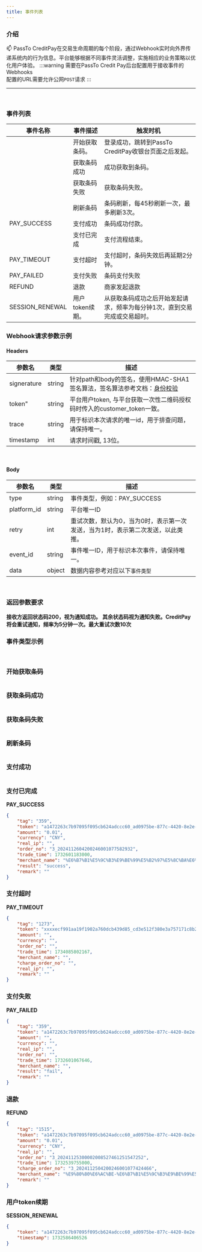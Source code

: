 ```yaml
---
title: 事件列表
---
```

### 介绍
📫 PassTo CreditPay在交易生命周期的每个阶段，通过Webhook实时向外界传递系统内的行为信息。平台能够根据不同事件灵活调整，实施相应的业务策略以优化用户体验。
:::warning
需要在PassTo Credit Pay后台配置用于接收事件的Webhooks  
配置的URL需要允许公网`POST`请求
:::
***

<br/>

### 事件列表
| 事件名称        | 事件描述        | 触发时机                                                                  |
| --------------- | --------------- | ------------------------------------------------------------------------- |
|                 | 开始获取条码。  | 登录成功，跳转到PassTo CreditPay收银台页面之后发起。                      |
|                 | 获取条码成功    | 成功获取到条码。                                                          |
|                 | 获取条码失败    | 获取条码失败。                                                            |
|                 | 刷新条码        | 条码刷新，每45秒刷新一次，最多刷新3次。                                   |
| PAY_SUCCESS     | 支付成功        | 条码成功付款。                                                            |
|                 | 支付已完成      | 支付流程结束。                                                            |
| PAY_TIMEOUT     | 支付超时        | 支付超时，条码失效后再延期2分钟。                                         |
| PAY_FAILED      | 支付失败        | 条码支付失败                                                              |
| REFUND          | 退款            | 商家发起退款                                                              |
| SESSION_RENEWAL | 用户token续期。 | 从获取条码成功之后开始发起请求，频率为每分钟1次，直到交易完成或交易超时。 |

### Webhook请求参数示例
#### Headers
| 参数名      | 类型   | 描述                                                                               |
| ----------- | ------ | ---------------------------------------------------------------------------------- |
| signerature | string | 针对path和body的签名，使用HMAC-SHA1签名算法，签名算法参考文档：[身份校验](../auth) |
| token"      | string | 平台用户token, 与平台获取一次性二维码授权码时传入的customer_token一致。            |
| trace       | string | 用于标识本次请求的唯一id，用于排查问题，请保持唯一。                               |
| timestamp   | int    | 请求时间戳, 13位。                                                                 |
<br/>

#### Body
| 参数名      | 类型   | 描述                                                                            |
| ----------- | ------ | ------------------------------------------------------------------------------- |
| type        | string | 事件类型，例如：PAY_SUCCESS                                                     |
| platform_id | string | 平台唯一ID                                                                      |
| retry       | int    | 重试次数，默认为0，当为0时，表示第一次发送，当为1时，表示第二次发送，以此类推。 |
| event_id    | string | 事件唯一ID，用于标识本次事件，请保持唯一。                                      |
| data        | object | 数据内容参考对应以下`事件类型`                                                  |
<br/>

### 返回参数要求
**接收方返回状态码200，视为通知成功。**
**其余状态码视为通知失败。CreditPay将会重试通知，频率为5分钟一次。最大重试次数10次**
<br/>


### 事件类型示例
<br/>

### 开始获取条码
```json
```

### 获取条码成功
```json
```

### 获取条码失败
```json
```

### 刷新条码
```json
```

### 支付成功
```json
```

### 支付已完成
**PAY_SUCCESS**
```json
{
    "tag": "359",
    "token": "a1472263c7b97095f095cb624adccc60_ad0975be-877c-4420-8e2e-8a1xxxxx",
    "amount": "0.01",
    "currency": "CNY",
    "real_ip": "",
    "order_no": "3_2024112604200246001077582932",
    "trade_time": 1732601183000,
    "merchant_name": "%E6%B7%B1%E5%9C%B3%E9%BE%99%E5%B2%97%E5%8C%BA%E6%AC%A3%E7%99%BE%E4%BD%B3%E7%99%BE%E8%B4%A7%E5%95%86%E8%A1%8C",
    "result": "success",
    "remark": ""
}
```

### 支付超时
**PAY_TIMEOUT**
```json
{
    "tag": "1273",
    "token": "xxxxecf991aa19f1902a760dcb439d85_cd3e512f380e3a757171c8b282be01a6",
    "amount": "",
    "currency": "",
    "order_no": "",
    "trade_time": 1734085802167,
    "merchant_name": "",
    "charge_order_no": "",
    "real_ip": "",
    "remark": ""
}
```

### 支付失败
**PAY_FAILED**
```json
{
    "tag": "359",
    "token": "a1472263c7b97095f095cb624adccc60_ad0975be-877c-4420-8e2e-8a1xxxxx",
    "amount": "",
    "currency": "",
    "real_ip": "",
    "order_no": "",
    "trade_time": 1732601067646,
    "merchant_name": "",
    "result": "fail",
    "remark": ""
}
```

### 退款
**REFUND**
```json
{
    "tag": "1515",
    "token": "a1472263c7b97095f095cb624adccc60_ad0975be-877c-4420-8e2e-8a1xxxxx",
    "amount": "0.01",
    "currency": "CNY",
    "real_ip": "",
    "order_no": "3_20241125300002008527461251547252",
    "trade_time": 1732539755000,
    "charge_order_no": "3_2024112504200246001077424466",
    "merchant_name": "%E9%80%80%E6%AC%BE-%E6%B7%B1%E5%9C%B3%E9%BE%99%E5%B2%97%E5%8C%BA%E6%AC%A3%E7%99%BE%E4%BD%B3%E7%99%BE%E8%B4%A7%E5%95%86%E8%A1%8C",
    "remark": ""
}
```

### 用户token续期
**SESSION_RENEWAL**
```json
{
    "token": "a1472263c7b97095f095cb624adccc60_ad0975be-877c-4420-8e2e-8a1xxxxx",
    "timestamp": 1732586406526
}
```